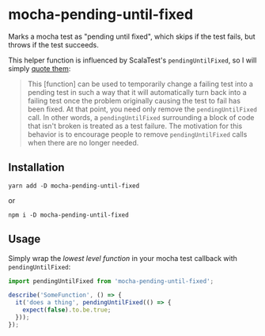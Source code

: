# mocha-pending-until-fixed

Marks a mocha test as "pending until fixed", which skips if the test fails, but throws if the test succeeds.

This helper function is influenced by ScalaTest's `pendingUntilFixed`, so I will simply [quote them](http://doc.scalatest.org/1.7/org/scalatest/junit/JUnitSuite.html):

> This [function] can be used to temporarily change a failing test into a pending test in such a way that it will automatically turn back into a failing test once the problem originally causing the test to fail has been fixed. At that point, you need only remove the `pendingUntilFixed` call. In other words, a `pendingUntilFixed` surrounding a block of code that isn't broken is treated as a test failure. The motivation for this behavior is to encourage people to remove `pendingUntilFixed` calls when there are no longer needed.

## Installation

```
yarn add -D mocha-pending-until-fixed
```

or

```
npm i -D mocha-pending-until-fixed
```

## Usage

Simply wrap the _lowest level function_ in your mocha test callback with `pendingUntilFixed`:

```javascript
import pendingUntilFixed from 'mocha-pending-until-fixed';

describe('SomeFunction', () => {
  it('does a thing', pendingUntilFixed(() => {
    expect(false).to.be.true;
  }));
});
```
